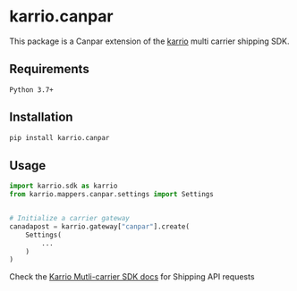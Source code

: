 # karrio.canpar

This package is a Canpar extension of the [karrio](https://pypi.org/project/karrio) multi carrier shipping SDK.

## Requirements

`Python 3.7+`

## Installation

```bash
pip install karrio.canpar
```

## Usage

```python
import karrio.sdk as karrio
from karrio.mappers.canpar.settings import Settings


# Initialize a carrier gateway
canadapost = karrio.gateway["canpar"].create(
    Settings(
        ...
    )
)
```

Check the [Karrio Mutli-carrier SDK docs](https://docs.karrio.io) for Shipping API requests
